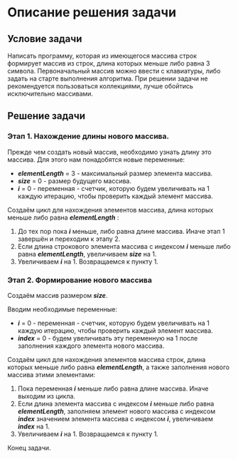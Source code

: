 # **Описание решения задачи**

## Условие задачи

Написать программу, которая из имеющегося массива строк формирует массив из строк, длина которых меньше либо равна 3 символа. Первоначальный массив можно ввести с клавиатуры, либо задать на старте выполнения алгоритма. При решении задачи не рекомендуется пользоваться коллекциями, лучше обойтись исключительно массивами.

## Решение задачи

### Этап 1. Нахождение длины нового массива.

Прежде чем создать новый массив, необходимо узнать длину это массива. Для этого нам понадобятся новые переменные:
* ***elementLength*** = 3 - максимальный размер элемента массива.
* ***size*** = 0 - размер будущего массива.
* ***i*** = 0 - переменная - счетчик, которую будем увеличивать на 1 каждую итерацию, чтобы проверить каждый элемент массива.

Создаём цикл для нахождения элементов массива, длина которых меньше либо равна ***elementLength*** :

1. До тех пор пока ***i*** меньше, либо равна длине массива. Иначе этап 1 завершён и переходим к этапу 2.
2. Если длина строкового элемента массива с индексом ***i*** меньше либо равна ***elementLength***, увеличиваем ***size*** на 1.
3. Увеличиваем ***i*** на 1. Возвращаемся к пункту 1.

### Этап 2. Формирование нового массива
Создаём массив размером ***size***.

Вводим необходимые переменные:

* ***i*** = 0 - переменная - счетчик, которую будем увеличивать на 1 каждую итерацию, чтобы проверить каждый элемент массива.
* ***index*** = 0 - будем увеличивать эту переменную на 1 после заполнения каждого элемента нового массива.

Создаём цикл для нахождения элементов массива строк, длина которых меньше либо равна ***elementLength***, а также заполнения нового массива этими элементами:

1. Пока переменная ***i*** меньше либо равна длине массива. Иначе выходим из цикла.
2. Если длина элемента массива с индексом ***i*** меньше либо равна ***elementLength***, заполняем элемент нового массива c индексом ***index*** значением элемента массива с индексом ***i***, увеличиваем ***index*** на 1.
3. Увеличиваем ***i*** на 1. Возвращаемся к пункту 1.

Конец задачи.